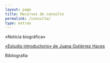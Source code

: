 ```yaml
---
layout: page
title: Recursos de consulta
permalink: /consulta/
type: extras
---
```


«Noticia biográfica»

 <a href="../consulta/JGHsetudioi09">«Estudio introductorio» de Juana Gutiérrez Haces</a>

 Bibliografía

